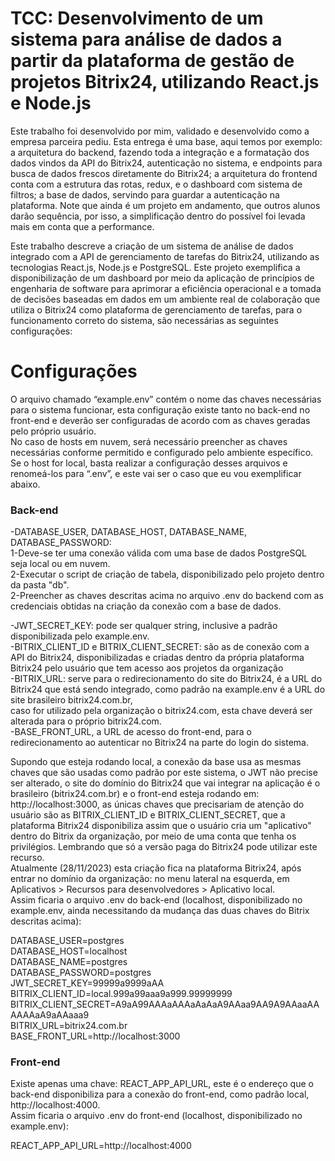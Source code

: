 # TCC: Desenvolvimento de um sistema para análise de dados a partir da plataforma de gestão de projetos Bitrix24, utilizando React.js e Node.js
Este trabalho foi desenvolvido por mim, validado e desenvolvido como a empresa parceira pediu. Esta entrega é uma base, aqui temos por exemplo: a arquitetura do backend, fazendo toda a integração e a formatação dos dados vindos da API do Bitrix24, autenticação no sistema, e endpoints para busca de dados frescos diretamente do Bitrix24; a arquitetura do frontend conta com a estrutura das rotas, redux, e o dashboard com sistema de filtros; a base de dados, servindo para guardar a autenticação na plataforma.
Note que ainda é um projeto em andamento, que outros alunos darão sequência, por isso, a simplificação dentro do possível foi levada mais em conta que a performance.

Este trabalho descreve a criação de um sistema de análise de dados integrado com a API de gerenciamento de tarefas do Bitrix24, utilizando as tecnologias React.js, 
Node.js e PostgreSQL. Este projeto exemplifica a disponibilização de um dashboard por meio da aplicação de princípios de engenharia de software para aprimorar a 
eficiência operacional e a tomada de decisões baseadas em dados em um ambiente real de colaboração que utiliza o Bitrix24 como plataforma de gerenciamento de tarefas, 
para o funcionamento correto do sistema, são necessárias as seguintes configurações:

# Configurações
O arquivo chamado “example.env” contém o nome das chaves necessárias para o sistema funcionar, esta configuração existe tanto no back-end no front-end e deverão ser configuradas de acordo com as chaves geradas pelo próprio usuário. <br>
No caso de hosts em nuvem, será necessário preencher as chaves necessárias conforme permitido e configurado pelo ambiente específico. <br>
Se o host for local, basta realizar a configuração desses arquivos e renomeá-los para “.env”, e este vai ser o caso que eu vou exemplificar abaixo. <br>

### Back-end
-DATABASE_USER, DATABASE_HOST, DATABASE_NAME, DATABASE_PASSWORD: <br>
1-Deve-se ter uma conexão válida com uma base de dados PostgreSQL seja local ou em nuvem. <br>
2-Executar o script de criação de tabela, disponibilizado pelo projeto dentro da pasta "db". <br>
2-Preencher as chaves descritas acima no arquivo .env do backend com as credenciais obtidas na criação da conexão com a base de dados. <br>

-JWT_SECRET_KEY: pode ser qualquer string, inclusive a padrão disponibilizada pelo example.env. <br>
-BITRIX_CLIENT_ID e BITRIX_CLIENT_SECRET: são as de conexão com a API do Bitrix24, disponibilizadas e criadas dentro da própria plataforma Bitrix24 pelo usuário que tem acesso aos projetos da organização <br>
-BITRIX_URL: serve para o redirecionamento do site do Bitrix24, é a URL do Bitrix24 que está sendo integrado, como padrão na example.env é a URL do site brasileiro bitrix24.com.br, <br>
caso for utilizado pela organização o bitrix24.com, esta chave deverá ser alterada para o próprio bitrix24.com. <br>
-BASE_FRONT_URL, a URL de acesso do front-end, para o redirecionamento ao autenticar no Bitrix24 na parte do login do sistema. <br>

Supondo que esteja rodando local, a conexão da base usa as mesmas chaves que são usadas como padrão por este sistema, o JWT não precise ser alterado, o site do domínio do Bitrix24 que vai integrar na aplicação 
é o brasileiro (bitrix24.com.br) e o front-end esteja rodando em: http://localhost:3000, as únicas chaves que precisariam de atenção do usuário são as BITRIX_CLIENT_ID e BITRIX_CLIENT_SECRET, que a plataforma Bitrix24 
disponibiliza assim que o usuário cria um "aplicativo" dentro do Bitrix da organização, por meio de uma conta que tenha os privilégios. Lembrando que só a versão paga do Bitrix24 pode utilizar este recurso. <br>
Atualmente (28/11/2023) esta criação fica na plataforma Bitrix24, após entrar no domínio da organização: no menu lateral na esquerda, em Aplicativos > Recursos para desenvolvedores > Aplicativo local. <br>
Assim ficaria o arquivo .env do back-end (localhost, disponibilizado no example.env, ainda necessitando da mudança das duas chaves do Bitrix descritas acima): <br>

DATABASE_USER=postgres <br>
DATABASE_HOST=localhost <br>
DATABASE_NAME=postgres <br>
DATABASE_PASSWORD=postgres <br>
JWT_SECRET_KEY=99999a9999aAA <br>
BITRIX_CLIENT_ID=local.999a99aaa9a999.99999999 <br>
BITRIX_CLIENT_SECRET=A9aA99AAAaAAAaAaAaA9AAaa9AA9A9AAaaAAAAAAaA9aAAaaa9 <br>
BITRIX_URL=bitrix24.com.br <br>
BASE_FRONT_URL=http://localhost:3000 <br>

### Front-end
Existe apenas uma chave: REACT_APP_API_URL, este é o endereço que o back-end disponibiliza para a conexão do front-end, como padrão local, http://localhost:4000. <br>
Assim ficaria o arquivo .env do front-end (localhost, disponibilizado no example.env): <br>

REACT_APP_API_URL=http://localhost:4000 <br>

